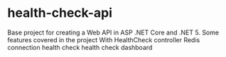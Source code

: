 # health-check-api
Base project for creating a Web API in ASP .NET Core and .NET 5. Some features covered in the project With HealthCheck controller Redis connection health check health check dashboard
